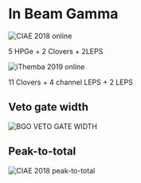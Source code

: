 <!-- InBeamGammaCIAE.md --- 
;; 
;; Description: 
;; Author: Hongyi Wu(吴鸿毅)
;; Email: wuhongyi@qq.com 
;; Created: 五 2月  1 18:02:39 2019 (+0800)
;; Last-Updated: 四 5月  9 19:19:21 2019 (+0800)
;;           By: Hongyi Wu(吴鸿毅)
;;     Update #: 3
;; URL: http://wuhongyi.cn -->

# In Beam Gamma

![CIAE 2018 online](/img/inbeamgamma2018online.png)

5 HPGe + 2 Clovers + 2LEPS

![iThemba 2019 online](/img/inbeamgamma2019Thembaonline.png)

11 Clovers + 4 channel LEPS + 2 LEPS

## Veto gate width

![BGO VETO GATE WIDTH](/img/bgovetogate2018.png)

## Peak-to-total

![CIAE 2018 peak-to-total](/img/peaktototal2018CIAE.png)


<!-- InBeamGammaCIAE.md ends here -->

